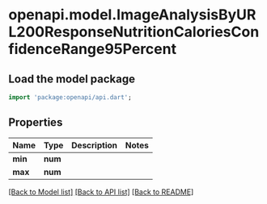 # openapi.model.ImageAnalysisByURL200ResponseNutritionCaloriesConfidenceRange95Percent

## Load the model package
```dart
import 'package:openapi/api.dart';
```

## Properties
Name | Type | Description | Notes
------------ | ------------- | ------------- | -------------
**min** | **num** |  | 
**max** | **num** |  | 

[[Back to Model list]](../README.md#documentation-for-models) [[Back to API list]](../README.md#documentation-for-api-endpoints) [[Back to README]](../README.md)


